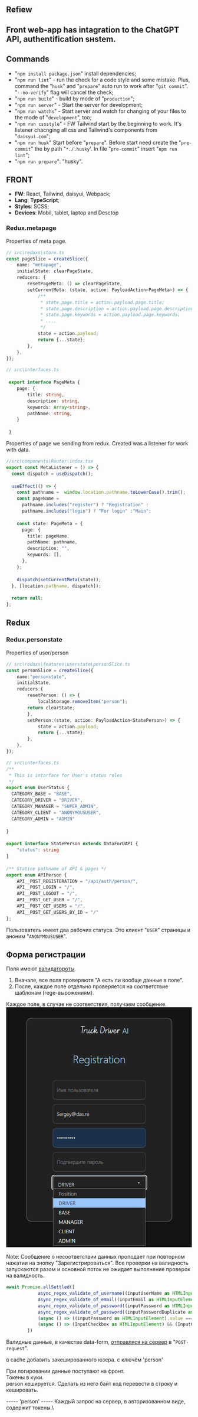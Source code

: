 ## Refiew
Front web-app has intagration to the ChatGPT API, authentification sнstem.
---

## Commands

- "`npm install package.json`" install dependencies;
- "`npm run lint`" - run the check for a code style and some mistake. Plus, command the "`husk`" and "`prepare`" auto run to work after "`git commit`". "`--no-verify`" flag will cancel the check;
- "`npm run build`" - build by mode of "`production`";
- "`npm run server`" - Start the server for development;
- "`npm run watchs`" - Start server and watch for changing of your files to the mode of  "`development`", too;
- "`npm run cssstyle`" - FW Tailwind start by the beginning to work. It's listener chacnging all css and Tailwind's components from "`daisyui.com`";
- "`npm run husk`" Start before "`prepare`". Before start need create the "`pre-commit`" the by path "`*./.husky`'. In file "`pre-commit`" insert "`npm run lint`";
- "`npm run prepare`": "husky".


## FRONT
- **FW**: React, Tailwind, daisyui,  Webpack;
- **Lang**: **TypeScript**;
- **Styles**: SCSS;
- **Devices**: Mobil, tablet, laptop and Desctop

### Redux.metapage
Properties of meta page.
```ts
// src\reduxs\store.ts
const pageSlice = createSlice({
    name: "metapage",
    initialState: clearPageState,
    reducers: {
        resetPageMeta: () => clearPageState,
        setCurrentMeta: (state, action: PayloadAction<PageMeta>) => {
            /**
             * state.page.title = action.payload.page.title;
             * state.page.description = action.payload.page.description;
             * state.page.keywords = action.payload.page.keywords;
             * ....
             */
            state = action.payload;
            return {...state};
        },
    },
});
```
```ts
// src\interfaces.ts

 export interface PageMeta {
    page: {
        title: string,
        description: string,
        keywords: Array<string>,
        pathName: string,
    }

 }
```
Properties of page  we sending from redux. Created was a listener for work with data.
```ts
//src\components\Router\index.tsx
export const MetaListener = () => {
  const dispatch = useDispatch();

  useEffect(() => {
    const pathname =  window.location.pathname.toLowerCase().trim();
    const pageName =
      pathname.includes("register") ? "Registration" :
      pathname.includes("login") ? "For login" :"Main";

    const state: PageMeta = {
      page: {
        title: pageName,
        pathName: pathname,
        description: "",
        keywords: [],
      },
    };

    dispatch(setCurrentMeta(state));
  }, [location.pathname, dispatch]);

  return null;
};
```
## Redux

### Redux.personstate
Properties of user/person
```ts
// src\reduxs\features\userstate\personSlice.ts
const personSlice = createSlice({
    name:"personstate",
    initialState,
    reducers:{
        resetPerson: () => {
            localStorage.removeItem("person");
        return clearState;
        },
        setPerson:(state, action: PayloadAction<StatePerson>) => {
            state = action.payload;
            return {...state};
        },
    },
});

```
```ts
// src\interfaces.ts
/**
 * This is intarface for User's status roles
 */
export enum UserStatus {
  CATEGORY_BASE = "BASE",
  CATEGORY_DRIVER = "DRIVER",
  CATEGORY_MANAGER = "SUPER_ADMIN",
  CATEGORY_CLIENT = "ANONYMOUSUSER",
  CATEGORY_ADMIN = "ADMIN"
  
}

export interface StatePerson extends DataForDAPI {
    "status": string
}

/** Statice pathname of API & pages */
export enum APIPerson {
    API__POST_REGISTERATION = "/api/auth/person/",
    API__POST_LOGIN = "/",
    API__POST_LOGOUT = "/",
    API__POST_GET_USER = "/",
    API__POST_GET_USERS = "/",
    API__POST_GET_USERS_BY_ID = "/"
};

```
Пользователь имеет два рабочих статуса. Это клиент "`USER`" страницы и аноним "`ANONYMOUSUSER`".


## Форма регистрации
Поля имеют [валидатороты](./src/pages/validators).
1) Вначале, все поля проверяютя "А есть ли вообще данные в поле". 
2) После, каждое поле отдельно проверяется на соответствие шаблонам (rege-вырожениям).

Каждое поле, в случае не соответствия, получаем сообщение.\
![valid_fields](./img/valid_fields.png)

Note: Сообщение о несоответствии данных проподает при повторном нажатии на  знопку "Зарегистрироваться".
Все проверки на валидность запускаются разом и основной поток не ожидает выполнение проверок на валидность.
```ts
await Promise.allSettled([
            async_regex_validate_of_username((inputUserName as HTMLInputElement).value),
            async_regex_validate_of_email((inputEmail as HTMLInputElement).value),
            async_regex_validate_of_password((inputPassword as HTMLInputElement).value),
            async_regex_validate_of_password((inputPasswordDuplicate as HTMLInputElement).value),
            (async () => ((inputPassword as HTMLInputElement).value === (inputPasswordDuplicate as HTMLInputElement).value) ? true : false)(),
            (async () => (InputCheckbox as HTMLInputElement) && (InputCheckbox as HTMLInputElement).checked ? true : false)()
        ])
```
Валидные данные, в качестве data-form, [отправляся на сервер](src/pages/components/Register/handlers/handlerForm.ts) в "`POST-request`".

в cache  добавить закешированного юзера. с ключём 'person'

При логировании данные поступают на фронт.\
Токены в куки.\
person кешируется. Сделать из него байт код перевести в строку и кешировать.

----- 'person' -----
Каждый запрос на сервер, в авторизованном виде, содержит токены.\

